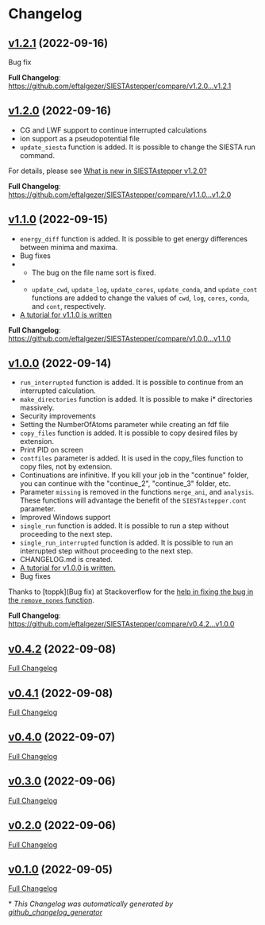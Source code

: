 # Changelog

## [v1.2.1](https://github.com/eftalgezer/SIESTAstepper/tree/v1.2.1) (2022-09-16)

Bug fix

**Full Changelog**: https://github.com/eftalgezer/SIESTAstepper/compare/v1.2.0...v1.2.1

## [v1.2.0](https://github.com/eftalgezer/SIESTAstepper/tree/v1.2.0) (2022-09-16)

- CG and LWF support to continue interrupted calculations
- ion support as a pseudopotential file
- `update_siesta` function is added. It is possible to change the SIESTA run command.

For details, please see [What is new in SIESTAstepper v1.2.0?](https://beyondthearistotelian.blogspot.com/2022/09/what-is-new-in-siestastepper-v120.html)

**Full Changelog**: https://github.com/eftalgezer/SIESTAstepper/compare/v1.1.0...v1.2.0

## [v1.1.0](https://github.com/eftalgezer/SIESTAstepper/tree/v1.1.0) (2022-09-15)

- `energy_diff` function is added. It is possible to get energy differences between minima and maxima.
- Bug fixes
- - The bug on the file name sort is fixed.
- - `update_cwd`, `update_log`, `update_cores`, `update_conda`, and `update_cont` functions are added to change the values of `cwd`, `log`, `cores`, `conda`, and `cont`, respectively.
- [A tutorial for v1.1.0 is written](https://beyondthearistotelian.blogspot.com/2022/09/siestastepper-v110-tutorial.html)

**Full Changelog**: https://github.com/eftalgezer/SIESTAstepper/compare/v1.0.0...v1.1.0

## [v1.0.0](https://github.com/eftalgezer/SIESTAstepper/tree/v1.0.0) (2022-09-14)

- `run_interrupted` function is added. It is possible to continue from an interrupted calculation.
- `make_directories` function is added. It is possible to make i* directories massively. 
- Security improvements
- Setting the NumberOfAtoms parameter while creating an fdf file
- `copy_files` function is added. It is possible to copy desired files by extension.
- Print PID on screen
- `contfiles` parameter is added. It is used in the copy_files function to copy files, not by extension.
- Continuations are infinitive. If you kill your job in the "continue" folder, you can continue with the "continue_2", "continue_3" folder, etc.
- Parameter `missing` is removed in the functions `merge_ani`, and `analysis`. These functions will advantage the benefit of the `SIESTAstepper.cont` parameter.
- Improved Windows support
- `single_run` function is added. It is possible to run a step without proceeding to the next step.
- `single_run_interrupted` function is added. It is possible to run an interrupted step without proceeding to the next step.
- CHANGELOG.md is created.
- [A tutorial for v1.0.0 is written.](https://beyondthearistotelian.blogspot.com/2022/09/siestastepper-v100-tutorial.html)
- Bug fixes

Thanks to [toppk](Bug fix) at Stackoverflow for the [help in fixing the bug in the `remove_nones` function](https://stackoverflow.com/questions/73721062/why-the-operator-does-not-work-as-expected-in-python).

**Full Changelog**: https://github.com/eftalgezer/SIESTAstepper/compare/v0.4.2...v1.0.0

## [v0.4.2](https://github.com/eftalgezer/SIESTAstepper/tree/v0.4.2) (2022-09-08)

[Full Changelog](https://github.com/eftalgezer/SIESTAstepper/compare/v0.4.1...v0.4.2)

## [v0.4.1](https://github.com/eftalgezer/SIESTAstepper/tree/v0.4.1) (2022-09-08)

[Full Changelog](https://github.com/eftalgezer/SIESTAstepper/compare/v0.4.0...v0.4.1)

## [v0.4.0](https://github.com/eftalgezer/SIESTAstepper/tree/v0.4.0) (2022-09-07)

[Full Changelog](https://github.com/eftalgezer/SIESTAstepper/compare/v0.3.0...v0.4.0)

## [v0.3.0](https://github.com/eftalgezer/SIESTAstepper/tree/v0.3.0) (2022-09-06)

[Full Changelog](https://github.com/eftalgezer/SIESTAstepper/compare/v0.2.0...v0.3.0)

## [v0.2.0](https://github.com/eftalgezer/SIESTAstepper/tree/v0.2.0) (2022-09-06)

[Full Changelog](https://github.com/eftalgezer/SIESTAstepper/compare/v0.1.0...v0.2.0)

## [v0.1.0](https://github.com/eftalgezer/SIESTAstepper/tree/v0.1.0) (2022-09-05)

[Full Changelog](https://github.com/eftalgezer/SIESTAstepper/compare/5dd28a3654cb1a861d6abf7767d68fd11551a32d...v0.1.0)



\* *This Changelog was automatically generated by [github_changelog_generator](https://github.com/github-changelog-generator/github-changelog-generator)*
